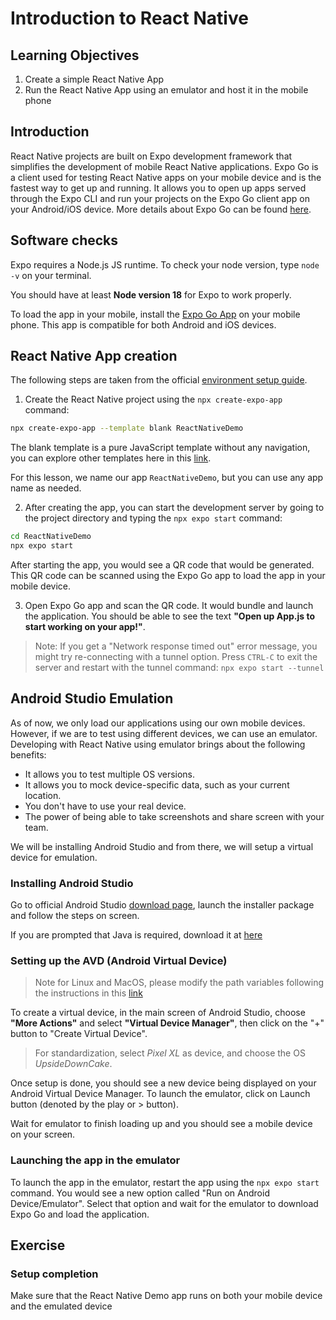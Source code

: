 # Introduction to React Native

## Learning Objectives
1. Create a simple React Native App
2. Run the React Native App using an emulator and host it in the mobile phone

## Introduction

React Native projects are built on Expo development framework that simplifies the development of mobile React Native applications. Expo Go is a client used for testing React Native apps on your mobile device and is the fastest way to get up and running. It allows you to open up apps served through the Expo CLI and run your projects on the Expo Go client app on your Android/iOS device. More details about Expo Go can be found [here](https://docs.expo.dev/get-started/set-up-your-environment/).

## Software checks

Expo requires a Node.js JS runtime. To check your node version, type `node -v` on your terminal.

You should have at least **Node version 18** for Expo to work properly.

To load the app in your mobile, install the [Expo Go App](https://expo.dev/go) on your mobile phone. This app is compatible for both Android and iOS devices.

## React Native App creation

The following steps are taken from the official [environment setup guide](https://reactnative.dev/docs/environment-setup).

1. Create the React Native project using the `npx create-expo-app` command:
```sh
npx create-expo-app --template blank ReactNativeDemo
```

The blank template is a pure JavaScript template without any navigation, you can explore other templates here in this [link](https://galaxies.dev/quickwin/list-of-react-native-expo-templates).


For this lesson, we name our app `ReactNativeDemo`, but you can use any app name as needed.

2. After creating the app, you can start the development server by going to the project directory and typing the `npx expo start` command:

```sh
cd ReactNativeDemo
npx expo start
```

After starting the app, you would see a QR code that would be generated. This QR code can be scanned using the Expo Go app to load the app in your mobile device.  

3. Open Expo Go app and scan the QR code. It would bundle and launch the application. You should be able to see the text **"Open up App.js to start working on your app!"**.

> Note: If you get a "Network response timed out" error message, you might try re-connecting with a tunnel option. Press `CTRL-C` to exit the server and restart with the tunnel command: `npx expo start --tunnel`

## Android Studio Emulation

As of now, we only load our applications using our own mobile devices. However, if we are to test using different devices, we can use an emulator. Developing with React Native using emulator brings about the following benefits:

- It allows you to test multiple OS versions.
- It allows you to mock device-specific data, such as your current location.
- You don't have to use your real device.
- The power of being able to take screenshots and share screen with your team.

We will be installing Android Studio and from there, we will setup a virtual device for emulation.

### Installing Android Studio

Go to official Android Studio [download page](https://developer.android.com/studio/install), launch the installer package and follow the steps on screen.

If you are prompted that Java is required, download it at [here](https://openjdk.org/)

### Setting up the AVD (Android Virtual Device)

> Note for Linux and MacOS, please modify the path variables following the instructions in this [link](https://docs.expo.dev/workflow/android-studio-emulator/)

To create a virtual device, in the main screen of Android Studio, choose **"More Actions"** and select **"Virtual Device Manager"**, then click on the "+" button to "Create Virtual Device". 

> For standardization, select *Pixel XL* as device, and choose the OS *UpsideDownCake*.

Once setup is done, you should see a new device being displayed on your Android Virtual Device Manager. To launch the emulator, click on Launch button (denoted by the play or > button). 

Wait for emulator to finish loading up and you should see a mobile device on your screen.

### Launching the app in the emulator

To launch the app in the emulator, restart the app using the `npx expo start` command. You would see a new option called "Run on Android Device/Emulator". Select that option and wait for the emulator to download Expo Go and load the application.

## Exercise

### Setup completion

Make sure that the React Native Demo app runs on both your mobile device and the emulated device